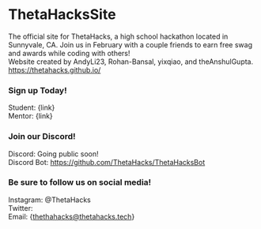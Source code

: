 # ThetaHacksSite
The official site for ThetaHacks, a high school hackathon located in Sunnyvale, CA. Join us in February with a couple friends to earn free swag and awards while coding with others! <br>
Website created by AndyLi23, Rohan-Bansal, yixqiao, and theAnshulGupta. <br>
https://thetahacks.github.io/

### Sign up Today!
Student: {link} <br>
Mentor: {link}

### Join our Discord!
Discord: Going public soon! <br>
Discord Bot: https://github.com/ThetaHacks/ThetaHacksBot <br>

### Be sure to follow us on social media!
Instagram: @ThetaHacks <br>
Twitter: <br>
Email: {thethahacks@thetahacks.tech}
